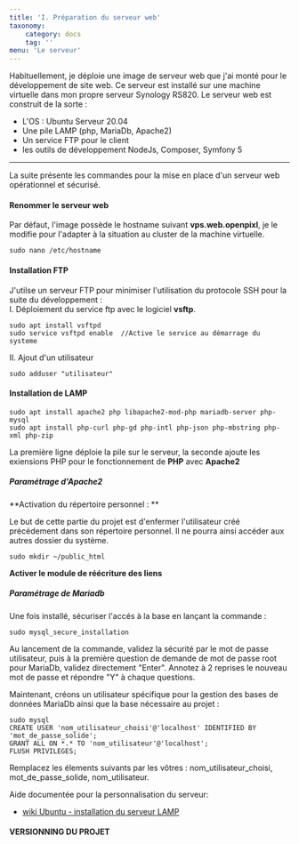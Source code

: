 ```yaml
---
title: 'I. Préparation du serveur web'
taxonomy:
    category: docs
    tag: ''
menu: 'Le serveur'
---
```


Habituellement, je déploie une image de serveur web que j'ai monté pour le développement de site web. Ce serveur est installé sur une machine virtuelle dans mon propre serveur Synology RS820. Le serveur web est construit de la sorte :  
* L'OS : Ubuntu Serveur 20.04
* Une pile LAMP (php, MariaDb, Apache2)
* Un service FTP pour le client
* les outils de développement NodeJs, Composer, Symfony 5  

<hr>
La suite présente les commandes pour la mise en place d'un serveur web opérationnel et sécurisé.

#### Renommer le serveur web  
Par défaut, l'image possède le hostname suivant **vps.web.openpixl**, je le modifie pour l'adapter à la situation au cluster de la machine virtuelle.

    sudo nano /etc/hostname  

#### Installation FTP
J'utilse un serveur FTP pour minimiser l'utilisation du protocole SSH pour la suite du développement :  
I. Déploiement du service ftp avec le logiciel **vsftp**.  

    sudo apt install vsftpd  
    sudo service vsftpd enable  //Active le service au démarrage du systeme  
    
II. Ajout d'un utilisateur  

    sudo adduser "utilisateur"  
    

#### Installation de LAMP  

	sudo apt install apache2 php libapache2-mod-php mariadb-server php-mysql
    sudo apt install php-curl php-gd php-intl php-json php-mbstring php-xml php-zip  

La première ligne déploie la pile sur le serveur, la seconde ajoute les exiensions PHP pour le fonctionnement de **PHP** avec **Apache2**

##### Paramétrage d'Apache2  
**Activation du répertoire personnel : **  

Le but de cette partie du projet est d'enfermer l'utilisateur créé précédement dans son répertoire personnel. Il ne pourra ainsi accéder aux autres dossier du système.
    
    sudo mkdir ~/public_html
    

**Activer le module de réécriture des liens**

##### Paramétrage de Mariadb

Une fois installé, sécuriser l'accés à la base en lançant la commande :

    sudo mysql_secure_installation 

Au lancement de la commande, validez la sécurité par le mot de passe utilisateur, puis à la première question de demande de mot de passe root pour MariaDb, validez directement "Enter". Annotez à 2 reprises le nouveau mot de passe et répondre "Y" à chaque questions. 

Maintenant, créons un utilisateur spécifique pour la gestion des bases de données MariaDb ainsi que la base nécessaire au projet :  

	sudo mysql
    CREATE USER 'nom_utilisateur_choisi'@'localhost' IDENTIFIED BY 'mot_de_passe_solide';
    GRANT ALL ON *.* TO 'nom_utilisateur'@'localhost';
    FLUSH PRIVILEGES;
    
Remplacez les élements suivants par les vôtres : nom_utilisateur_choisi, mot_de_passe_solide, nom_utilisateur.

Aide documentée pour la personnalisation du serveur:  
* [wiki Ubuntu - installation du serveur LAMP](https://doc.ubuntu-fr.org/lamp)

#### VERSIONNING DU PROJET
